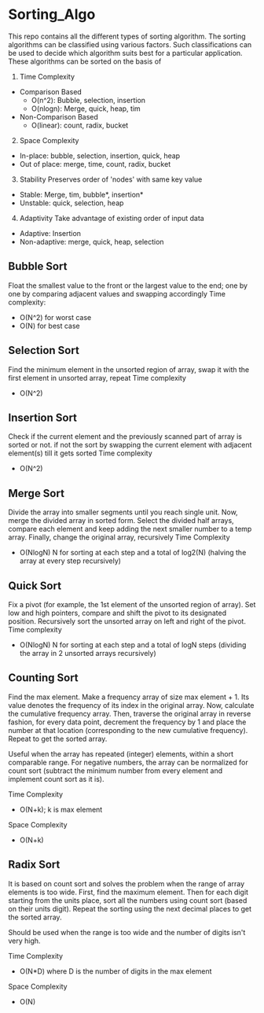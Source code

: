 # Sorting_Algo

This repo contains all the different types of sorting algorithm. The sorting algorithms can be classified using various factors. Such classifications can be used to decide which algorithm suits best for a particular application.
These algorithms can be sorted on the basis of

1. Time Complexity

- Comparison Based
  - O(n^2): Bubble, selection, insertion
  - O(nlogn): Merge, quick, heap, tim
- Non-Comparison Based
  - O(linear): count, radix, bucket

2. Space Complexity

- In-place: bubble, selection, insertion, quick, heap
- Out of place: merge, time, count, radix, bucket

3. Stability
   Preserves order of 'nodes' with same key value

- Stable: Merge, tim, bubble*, insertion*
- Unstable: quick, selection, heap

4. Adaptivity
   Take advantage of existing order of input data

- Adaptive: Insertion
- Non-adaptive: merge, quick, heap, selection

## Bubble Sort

Float the smallest value to the front or the largest value to the end; one by one by comparing adjacent values and swapping accordingly
Time complexity:

- O(N^2) for worst case
- O(N) for best case

## Selection Sort

Find the minimum element in the unsorted region of array, swap it with the first element in unsorted array, repeat
Time complexity

- O(N^2)

## Insertion Sort

Check if the current element and the previously scanned part of array is sorted or not. if not the sort by swapping the current element with adjacent element(s) till it gets sorted
Time complexity

- O(N^2)

## Merge Sort

Divide the array into smaller segments until you reach single unit. Now, merge the divided array in sorted form. Select the divided half arrays, compare each element and keep adding the next smaller number to a temp array. Finally, change the original array, recursively
Time Complexity

- O(NlogN)
  N for sorting at each step and a total of log2(N) (halving the array at every step recursively)

## Quick Sort

Fix a pivot (for example, the 1st element of the unsorted region of array). Set low and high pointers, compare and shift the pivot to its designated position. Recursively sort the unsorted array on left and right of the pivot.
Time complexity

- O(NlogN)
  N for sorting at each step and a total of logN steps (dividing the array in 2 unsorted arrays recursively)

## Counting Sort

Find the max element. Make a frequency array of size max element + 1. Its value denotes the frequency of its index in the original array. Now, calculate the cumulative frequency array. Then, traverse the original array in reverse fashion, for every data point, decrement the frequency by 1 and place the number at that location (corresponding to the new cumulative frequency). Repeat to get the sorted array.

Useful when the array has repeated (integer) elements, within a short comparable range.
For negative numbers, the array can be normalized for count sort (subtract the minimum number from every element and implement count sort as it is).

Time Complexity

- O(N+k); k is max element

Space Complexity

- O(N+k)

## Radix Sort

It is based on count sort and solves the problem when the range of array elements is too wide. First, find the maximum element. Then for each digit starting from the units place, sort all the numbers using count sort (based on their units digit). Repeat the sorting using the next decimal places to get the sorted array.

Should be used when the range is too wide and the number of digits isn't very high.

Time Complexity

- O(N\*D) where D is the number of digits in the max element

Space Complexity

- O(N)

